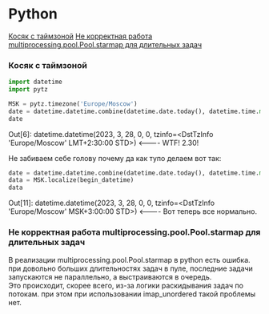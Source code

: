 # Python

[Косяк с таймзоной](#косяк-с-таймзоной)
[Не корректная работа multiprocessing.pool.Pool.starmap для длительных задач](#не-корректная-работа-multiprocessing.pool.Pool.starmap-для-длительных-задач)


### Косяк с таймзоной

```Python
import datetime
import pytz

MSK = pytz.timezone('Europe/Moscow')
date = datetime.datetime.combine(datetime.date.today(), datetime.time.min, tzinfo=MSK)
date
```
Out[6]: datetime.datetime(2023, 3, 28, 0, 0, tzinfo=<DstTzInfo 'Europe/Moscow' LMT+2:30:00 STD>)  <---- WTF! 2.30! 

Не забиваем себе голову почему да как тупо делаем вот так:
```Python
date = datetime.datetime.combine(datetime.date.today(), datetime.time.min)
data = MSK.localize(begin_datetime)
data
```
Out[11]: datetime.datetime(2023, 3, 28, 0, 0, tzinfo=<DstTzInfo 'Europe/Moscow' MSK+3:00:00 STD>)  <---- Вот теперь все нормально. 

### Не корректная работа multiprocessing.pool.Pool.starmap для длительных задач

В реализации multiprocessing.pool.Pool.starmap в python есть ошибка.
при довольно больших длительностях задач в пуле, последние задачи запускаются не параллельно, а выстраиваются в очередь.  
Это происходит, скорее всего, из-за логики раскидывания задач по потокам.
при этом при использовании imap_unordered такой проблемы нет.